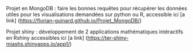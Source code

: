 Projet en MongoDB : faire les bonnes requêtes pour récupérer les données utiles pour les visualisations demandées sur python ou R, accessible ici 
[a link] (https://florian-guinard.github.io/Projet_MongoDB/)        


Projet shiny : développement de 2 applications mathématiques intéractifs en Rshiny accessibles ici [a link] (https://ter-shiny-miashs.shinyapps.io/app1/)                                                                                                                                                                                                                                                           
